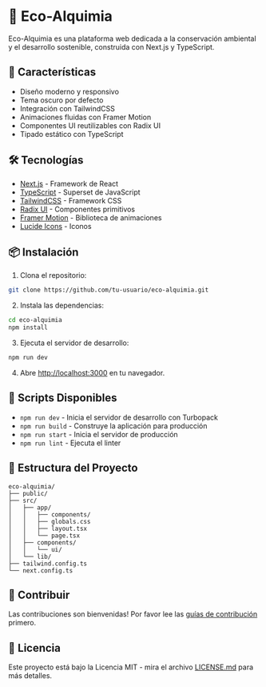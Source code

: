 # 🌳 Eco-Alquimia

Eco-Alquimia es una plataforma web dedicada a la conservación ambiental y el desarrollo sostenible, construida con Next.js y TypeScript.

## 🚀 Características

- Diseño moderno y responsivo
- Tema oscuro por defecto
- Integración con TailwindCSS
- Animaciones fluidas con Framer Motion
- Componentes UI reutilizables con Radix UI
- Tipado estático con TypeScript

## 🛠️ Tecnologías

- [Next.js](https://nextjs.org/) - Framework de React
- [TypeScript](https://www.typescriptlang.org/) - Superset de JavaScript
- [TailwindCSS](https://tailwindcss.com/) - Framework CSS
- [Radix UI](https://www.radix-ui.com/) - Componentes primitivos
- [Framer Motion](https://www.framer.com/motion/) - Biblioteca de animaciones
- [Lucide Icons](https://lucide.dev/) - Iconos

## 📦 Instalación

1. Clona el repositorio:
```bash
git clone https://github.com/tu-usuario/eco-alquimia.git
```

2. Instala las dependencias:
```bash
cd eco-alquimia
npm install
```

3. Ejecuta el servidor de desarrollo:
```bash
npm run dev
```

4. Abre [http://localhost:3000](http://localhost:3000) en tu navegador.

## 🔧 Scripts Disponibles

- `npm run dev` - Inicia el servidor de desarrollo con Turbopack
- `npm run build` - Construye la aplicación para producción
- `npm run start` - Inicia el servidor de producción
- `npm run lint` - Ejecuta el linter

## 📂 Estructura del Proyecto

```
eco-alquimia/
├── public/
├── src/
│   ├── app/
│   │   ├── components/
│   │   ├── globals.css
│   │   ├── layout.tsx
│   │   └── page.tsx
│   ├── components/
│   │   └── ui/
│   └── lib/
├── tailwind.config.ts
└── next.config.ts
```

## 🤝 Contribuir

Las contribuciones son bienvenidas! Por favor lee las [guías de contribución](CONTRIBUTING.md) primero.

## 📝 Licencia

Este proyecto está bajo la Licencia MIT - mira el archivo [LICENSE.md](LICENSE.md) para más detalles.
